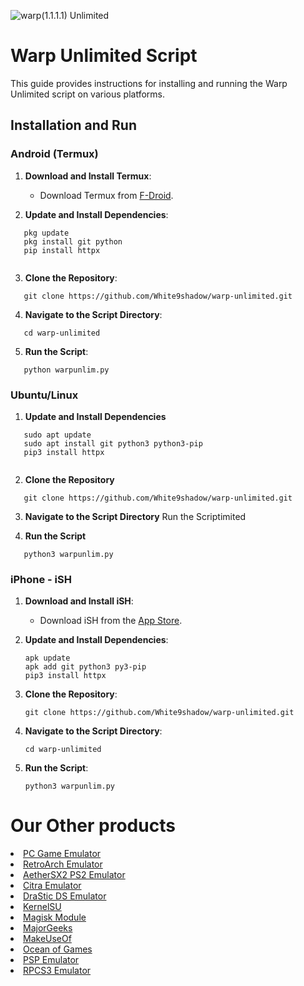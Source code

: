 ![warp(1.1.1.1) Unlimited](https://images.pling.com/img/00/00/62/49/85/2183418/warp-desktop.png)

# Warp Unlimited Script

This guide provides instructions for installing and running the Warp Unlimited script on various platforms.

## Installation and Run

### Android (Termux)

1. **Download and Install Termux**:
   - Download Termux from [F-Droid](https://f-droid.org/en/packages/com.termux/).

2. **Update and Install Dependencies**:
   
```
   pkg update
   pkg install git python
   pip install httpx
   
  ```

3. **Clone the Repository**:
   
```
   git clone https://github.com/White9shadow/warp-unlimited.git
  ```

4. **Navigate to the Script Directory**:
   
```
   cd warp-unlimited
  ```

5. **Run the Script**:
   
```
   python warpunlim.py
  ```

### Ubuntu/Linux

1. **Update and Install Dependencies**
   
```
   sudo apt update
   sudo apt install git python3 python3-pip
   pip3 install httpx
   
  ```

2. **Clone the Repository**
   
```
   git clone https://github.com/White9shadow/warp-unlimited.git
  ```

3. **Navigate to the Script Directory**
   Run the Scriptimited
  

4. **Run the Script**
   
```
   python3 warpunlim.py
  ```

### iPhone - iSH

1. **Download and Install iSH**:
   - Download iSH from the [App Store](https://apps.apple.com/us/app/ish-shell/id1436902243).

2. **Update and Install Dependencies**:
   ```
   apk update
   apk add git python3 py3-pip
   pip3 install httpx
   ```

3. **Clone the Repository**:
   ```
   git clone https://github.com/White9shadow/warp-unlimited.git
   ```

4. **Navigate to the Script Directory**:
   ```
   cd warp-unlimited
   ```

5. **Run the Script**:
   ```
   python3 warpunlim.py
   ```



<h1>Our Other products</h1>
  <li><a href="https://pcgame.gitlab.io">PC Game Emulator</a></li>
        <li><a href="https://retroarchemu.gitlab.io">RetroArch Emulator</a></li>
        <li><a href="https://AetherSX2EmuPS2.gitlab.io">AetherSX2 PS2 Emulator</a></li>
        <li><a href="https://citraemulator.gitlab.io">Citra Emulator</a></li>
        <li><a href="https://DraSticDSEmulator.gitlab.io">DraStic DS Emulator</a></li>
        <li><a href="https://kernelsu.gitlab.io">KernelSU</a></li>
        <li><a href="https://magiskmodule/magiskmodule.gitlab.io">Magisk Module</a></li>
        <li><a href="https://majorgeeks.gitlab.io">MajorGeeks</a></li>
        <li><a href="https://makeuseof.gitlab.io">MakeUseOf</a></li>
        <li><a href="https://OceanofGames.gitlab.io">Ocean of Games</a></li>
        <li><a href="https://pspemu.gitlab.io">PSP Emulator</a></li>
        <li><a href="https://rpcs3.gitlab.io">RPCS3 Emulator</a></li>
